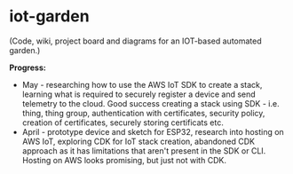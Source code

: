 # iot-garden
(Code, wiki, project board and diagrams for an IOT-based automated garden.)

**Progress:**
* May - researching how to use the AWS IoT SDK to create a stack, learning what is required to securely register a device and send telemetry to the cloud. Good success creating a stack using SDK - i.e. thing, thing group, authentication with certificates, security policy, creation of certificates, securely storing certificats etc.  
* April - prototype device and sketch for ESP32, research into hosting on AWS IoT, exploring CDK for IoT stack creation, abandoned CDK approach as it has limitations that aren't present in the SDK or CLI. Hosting on AWS looks promising, but just not with CDK.
